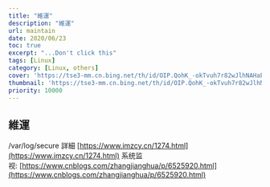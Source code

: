```yaml
---
title: "維運"
description: "維運"
url: maintain
date: 2020/06/23
toc: true
excerpt: "...Don't click this"
tags: [Linux]
category: [Linux, others]
cover: 'https://tse3-mm.cn.bing.net/th/id/OIP.QohK_-okTvuh7r82wJlhNAHaE9?w=465&h=180'
thumbnail: 'https://tse3-mm.cn.bing.net/th/id/OIP.QohK_-okTvuh7r82wJlhNAHaE9?w=180&h=180'
priority: 10000
---
```


## 維運

/var/log/secure 詳細 [https://www.imzcy.cn/1274.html](https://www.imzcy.cn/1274.html)
系统监视: [https://www.cnblogs.com/zhangjianghua/p/6525920.html](https://www.cnblogs.com/zhangjianghua/p/6525920.html)
